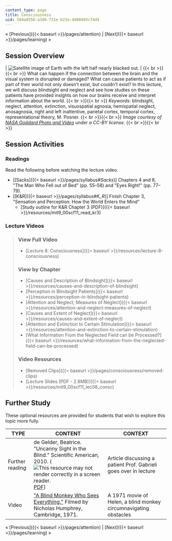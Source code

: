```yaml
---
content_type: page
title: Consciousness
uid: 504a0556-a3d6-731e-b23a-dd60493cf4d4
---
```


« [Previous]({{< baseurl >}}/pages/attention) | [Next]({{< baseurl >}}/pages/learning) »

Session Overview
----------------

| ![Satellite image of Earth with the left half nearly blacked out.](BASEURL_PLACEHOLDER/resources/lec08_chp) |  {{< br >}}{{< br >}} What can happen if the connection between the brain and the visual system is disrupted or damaged? What can cause patients to act as if part of their world not only doesn't exist, but couldn't exist? In this lecture, we will discuss blindsight and neglect and see how studies on these patients have provided insights on how our brains receive and interpret information about the world. {{< br >}}{{< br >}} _Keywords_: blindsight, neglect, attention, extinction, visuospatial agnosia, hemispatial neglect, anosagnosia, right and left inattentive, parietal cortex, temporal cortex, representational theory, M. Posner. {{< br >}}{{< br >}} _Image courtesy of [NASA Goddard Photo and Video](http://www.flickr.com/photos/24662369@N07/6760135001) under a CC-BY license._ {{< br >}}{{< br >}}  

Session Activities
------------------

### Readings

Read the following before watching the lecture video.

*   \[[Sacks]({{< baseurl >}}/pages/syllabus#_Sacks_)\] Chapters 4 and 8, "The Man Who Fell out of Bed" (pp. 55–58) and "Eyes Right!" (pp. 77–79).
*   \[[K&R]({{< baseurl >}}/pages/syllabus#_K_R_)\] Finish Chapter 3, "Sensation and Perception: How the World Enters the Mind"
    *   [Study outline for K&R Chapter 3 (PDF)]({{< baseurl >}}/resources/mit9_00scf11_read_kr3) 

### Lecture Videos

> ### View Full Video
> 
> *   [Lecture 8: Consciousness]({{< baseurl >}}/resources/lecture-8-consciousness)
> 
> ### View by Chapter
> 
> *   [Causes and Description of Blindsight]({{< baseurl >}}/resources/causes-and-description-of-blindsight)
> *   [Perception in Blindsight Patients]({{< baseurl >}}/resources/perception-in-blindsight-patients)
> *   [Attention and Neglect; Measures of Neglect]({{< baseurl >}}/resources/attention-and-neglect-measures-of-neglect)
> *   [Causes and Extent of Neglect]({{< baseurl >}}/resources/causes-and-extent-of-neglect)
> *   [Attention and Extinction to Certain Stimulation]({{< baseurl >}}/resources/attention-and-extinction-to-certain-stimulation)
> *   [What Information From the Neglected Field can be Processed?]({{< baseurl >}}/resources/what-information-from-the-neglected-field-can-be-processed)
> 
> ### Video Resources
> 
> *   [Removed Clips]({{< baseurl >}}/pages/consciousness/removed-clips)
> *   [Lecture Slides (PDF - 2.8MB)]({{< baseurl >}}/resources/mit9_00scf11_lec08_consc)

Further Study
-------------

These optional resources are provided for students that wish to explore this topic more fully.

| TYPE | CONTENT | CONTEXT |
| --- | --- | --- |
| Further reading | de Gelder, Beatrice. "Uncanny Sight in the Blind." Scientific American, 2010. (![This resource may not render correctly in a screen reader.](/images/inacessible.gif)[PDF](http://beatricedegelder.com/documents/Uncannysightintheblind.pdf)) | Article discussing a patient Prof. Gabrieli goes over in lecture |
| Video | ["A Blind Monkey Who Sees Everything."](http://www.youtube.com/all_comments?v=rDIsxwQHwt8) Filmed by Nicholas Humphrey, Cambridge, 1971. | A 1971 movie of Helen, a blind monkey circumnavigating obstacles 

« [Previous]({{< baseurl >}}/pages/attention) | [Next]({{< baseurl >}}/pages/learning) »